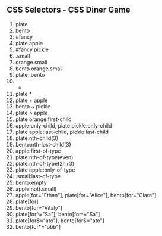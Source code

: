 ## CSS Selectors - CSS Diner Game

1. plate
2. bento
3. #fancy
4. plate apple
5. #fancy pickle
6. .small
7. orange.small
8. bento orange.small
9. plate, bento
10. *
11. plate *
12. plate + apple
13. bento ~ pickle
14. plate > apple
15. plate orange:first-child
16. apple:only-child, plate pickle:only-child
17. plate apple:last-child, pickle:last-child
18. plate:nth-child(3)
19. bento:nth-last-child(3)
20. apple:first-of-type
21. plate:nth-of-type(even)
22. plate:nth-of-type(2n+3)
23. plate apple:only-of-type
24. .small:last-of-type
25. bento:empty
26. apple:not(.small)
27. apple[for="Ethan"], plate[for="Alice"], bento[for="Clara"]
28. plate[for]
29. bento[for="Vitaly"]
30. plate[for^="Sa"], bento[for^="Sa"]
31. plate[for$="ato"], bento[for$="ato"]
32. bento[for*="obb"]
